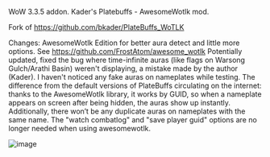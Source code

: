 WoW 3.3.5 addon. Kader's Platebuffs - AwesomeWotlk mod.

Fork of https://github.com/bkader/PlateBuffs_WoTLK

Changes: AwesomeWotlk Edition for better aura detect and little more options. See https://github.com/FrostAtom/awesome_wotlk
Potentially updated, fixed the bug where time-infinite auras (like flags on Warsong Gulch/Arathi Basin) weren't displaying, a mistake made by the author (Kader).
I haven't noticed any fake auras on nameplates while testing.
The difference from the default versions of PlateBuffs circulating on the internet: thanks to the AwesomeWotlk library, it works by GUID, so when a nameplate appears on screen after being hidden, the auras show up instantly. 
Additionally, there won’t be any duplicate auras on nameplates with the same name.
The "watch combatlog" and "save player guid" options are no longer needed when using awesomewotlk.

![image](https://github.com/user-attachments/assets/3ca0665d-88f3-4bcb-b368-823b49ca42b3)

